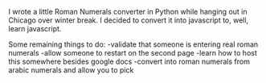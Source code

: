 I wrote a little Roman Numerals converter in Python while hanging out in Chicago over winter break. I decided to convert it into javascript to, well, learn javascript. 

Some remaining things to do:
-validate that someone is entering real roman numerals
-allow someone to restart on the second page
-learn how to host this somewhere besides google docs
-convert into roman numerals from arabic numerals and allow you to pick